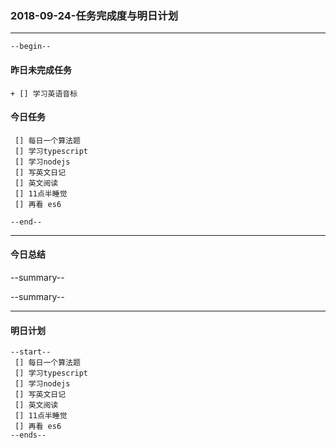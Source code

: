 ### 2018-09-24-任务完成度与明日计划

----------------------------------------------------------------------------------------------------------
    --begin--
#### 昨日未完成任务
    + [] 学习英语音标

#### 今日任务
     [] 每日一个算法题
	 [] 学习typescript
     [] 学习nodejs
     [] 写英文日记
     [] 英文阅读
     [] 11点半睡觉
	 [] 再看 es6
    
	--end--

----------------------------------------------------------------------------------------------------------
#### 今日总结
--summary--


--summary--

----------------------------------------------------------------------------------------------------------
#### 明日计划
    --start--
     [] 每日一个算法题
	 [] 学习typescript
     [] 学习nodejs
     [] 写英文日记
     [] 英文阅读
     [] 11点半睡觉
	 [] 再看 es6
    --ends--
